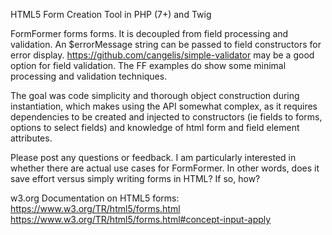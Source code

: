 HTML5 Form Creation Tool in PHP (7+) and Twig

FormFormer forms forms. It is decoupled from field processing and validation. An $errorMessage string can be passed to field constructors for error display. https://github.com/cangelis/simple-validator may be a good option for field validation. The FF examples do show some minimal processing and validation techniques.

The goal was code simplicity and thorough object construction during instantiation, which makes using the API somewhat complex, as it requires dependencies to be created and injected to constructors (ie fields to forms, options to select fields) and knowledge of html form and field element attributes.

Please post any questions or feedback. I am particularly interested in whether there are actual use cases for FormFormer. In other words, does it save effort versus simply writing forms in HTML? If so, how?


w3.org Documentation on HTML5 forms:
https://www.w3.org/TR/html5/forms.html
https://www.w3.org/TR/html5/forms.html#concept-input-apply
